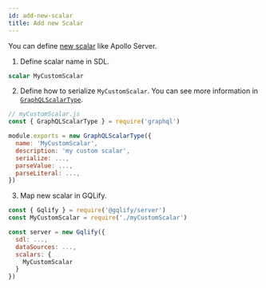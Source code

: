 ```yaml
---
id: add-new-scalar
title: Add new Scalar
---
```


You can define [new scalar](https://www.apollographql.com/docs/apollo-server/v2/features/scalars-enums.html#custom-scalars) like Apollo Server.

1. Define scalar name in SDL.

```graphql
scalar MyCustomScalar
```

2. Define how to serialize `MyCustomScalar`. You can see more information in [`GraphQLScalarType`](https://graphql.org/graphql-js/type/#graphqlscalartype).

```js
// myCustomScalar.js
const { GraphQLScalarType } = require('graphql')

module.exports = new GraphQLScalarType({
  name: 'MyCustomScalar',
  description: 'my custom scalar',
  serialize: ...,
  parseValue: ...,
  parseLiteral: ...,
})
```

3. Map new scalar in GQLify.

```js
const { Gqlify } = require('@gqlify/server')
const MyCustomScalar = require('./myCustomScalar')

const server = new Gqlify({
  sdl: ...,
  dataSources: ...,
  scalars: {
    MyCustomScalar
  }
})
```
